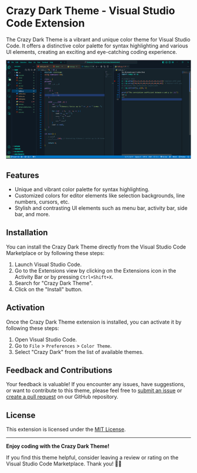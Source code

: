 # Crazy Dark Theme - Visual Studio Code Extension

The Crazy Dark Theme is a vibrant and unique color theme for Visual Studio Code. It offers a distinctive color palette for syntax highlighting and various UI elements, creating an exciting and eye-catching coding experience.

![Crazy Dark Theme Screenshot](https://github.com/Krishna01work/crazy-dark/blob/master/Screenshot.jpg)

## Features

- Unique and vibrant color palette for syntax highlighting.
- Customized colors for editor elements like selection backgrounds, line numbers, cursors, etc.
- Stylish and contrasting UI elements such as menu bar, activity bar, side bar, and more.

## Installation

You can install the Crazy Dark Theme directly from the Visual Studio Code Marketplace or by following these steps:

1. Launch Visual Studio Code.
2. Go to the Extensions view by clicking on the Extensions icon in the Activity Bar or by pressing `Ctrl+Shift+X`.
3. Search for "Crazy Dark Theme".
4. Click on the "Install" button.

## Activation

Once the Crazy Dark Theme extension is installed, you can activate it by following these steps:

1. Open Visual Studio Code.
2. Go to `File` > `Preferences` > `Color Theme`.
3. Select "Crazy Dark" from the list of available themes.

## Feedback and Contributions

Your feedback is valuable! If you encounter any issues, have suggestions, or want to contribute to this theme, please feel free to [submit an issue](https://github.com/yourusername/your-extension-repo/issues) or [create a pull request](https://github.com/yourusername/your-extension-repo/pulls) on our GitHub repository.

## License

This extension is licensed under the [MIT License](LICENSE).

---

**Enjoy coding with the Crazy Dark Theme!**

If you find this theme helpful, consider leaving a review or rating on the Visual Studio Code Marketplace. Thank you! 🎨✨

